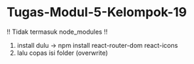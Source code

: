 # Tugas-Modul-5-Kelompok-19

!! Tidak termasuk node_modules !!

1. install dulu -> npm install react-router-dom react-icons
2. lalu copas isi folder (overwrite)
